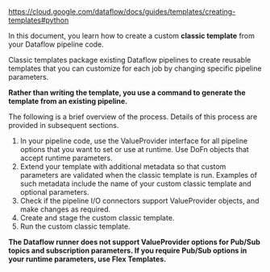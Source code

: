 https://cloud.google.com/dataflow/docs/guides/templates/creating-templates#python

In this document, you learn how to create a custom **classic template** from your Dataflow pipeline code. 

Classic templates package existing Dataflow pipelines to create reusable templates that you can customize for each job by changing specific pipeline parameters. 

**Rather than writing the template, you use a command to generate the template from an existing pipeline.**

The following is a brief overview of the process. Details of this process are provided in subsequent sections.

1. In your pipeline code, use the ValueProvider interface for all pipeline options that you want to set or use at runtime. Use DoFn objects that accept runtime parameters.
2. Extend your template with additional metadata so that custom parameters are validated when the classic template is run. Examples of such metadata include the name of your custom classic template and optional parameters.
3. Check if the pipeline I/O connectors support ValueProvider objects, and make changes as required.
4. Create and stage the custom classic template.
5. Run the custom classic template.

**The Dataflow runner does not support ValueProvider options for Pub/Sub topics and subscription parameters. If you require Pub/Sub options in your runtime parameters, use Flex Templates.**

